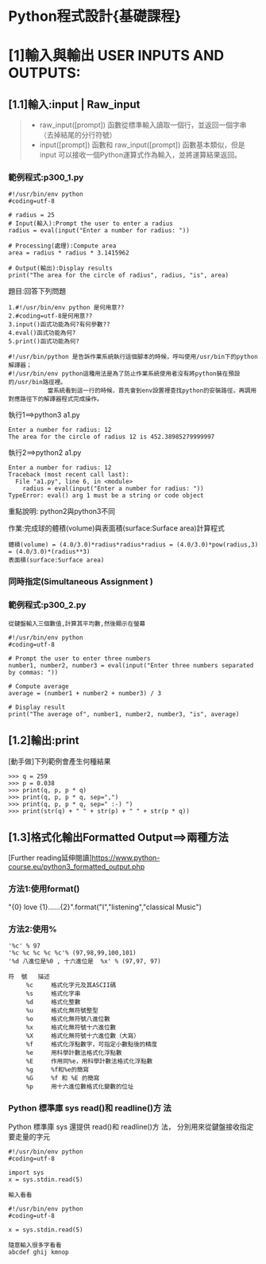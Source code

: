 # Python程式設計{基礎課程}

# [1]輸入與輸出 USER INPUTS AND OUTPUTS:

## [1.1]輸入:input | Raw_input

>* raw_input([prompt]) 函數從標準輸入讀取一個行，並返回一個字串（去掉結尾的分行符號）
>* input([prompt]) 函數和 raw_input([prompt]) 函數基本類似，但是 input 可以接收一個Python運算式作為輸入，並將運算結果返回。

### 範例程式:p300_1.py
```
#!/usr/bin/env python
#coding=utf-8

# radius = 25 
# Input(輸入):Prompt the user to enter a radius
radius = eval(input("Enter a number for radius: "))

# Processing(處理):Compute area
area = radius * radius * 3.1415962

# Output(輸出):Display results
print("The area for the circle of radius", radius, "is", area)
```

題目:回答下列問題
```
1.#!/usr/bin/env python 是何用意??
2.#coding=utf-8是何用意??
3.input()函式功能為何?有何參數??
4.eval()函式功能為何?
5.print()函式功能為何?
```
```
#!/usr/bin/python 是告訴作業系統執行這個腳本的時候，呼叫使用/usr/bin下的python解譯器；
#!/usr/bin/env python這種用法是為了防止作業系統使用者沒有將python裝在預設的/usr/bin路徑裡。
           當系統看到這一行的時候，首先會到env設置裡查找python的安裝路徑，再調用對應路徑下的解譯器程式完成操作。
```

執行1==>python3 a1.py
```
Enter a number for radius: 12
The area for the circle of radius 12 is 452.38985279999997
```
執行2==>python2 a1.py
```
Enter a number for radius: 12
Traceback (most recent call last):
  File "a1.py", line 6, in <module>
    radius = eval(input("Enter a number for radius: "))
TypeError: eval() arg 1 must be a string or code object
```
重點說明: python2與python3不同

作業:完成球的體積(volume)與表面積(surface:Surface area)計算程式
```
體積(volume) = (4.0/3.0)*radius*radius*radius = (4.0/3.0)*pow(radius,3) = (4.0/3.0)*(radius**3)
表面積(surface:Surface area)
```
### 同時指定(Simultaneous Assignment )

### 範例程式:p300_2.py
```
從鍵盤輸入三個數值,計算其平均數,然後顯示在螢幕
```
```
#!/usr/bin/env python
#coding=utf-8

# Prompt the user to enter three numbers
number1, number2, number3 = eval(input("Enter three numbers separated by commas: "))

# Compute average
average = (number1 + number2 + number3) / 3

# Display result
print("The average of", number1, number2, number3, "is", average)
```

## [1.2]輸出:print

[動手做]下列範例會產生何種結果
```
>>> q = 259
>>> p = 0.038
>>> print(q, p, p * q)
>>> print(q, p, p * q, sep=",")
>>> print(q, p, p * q, sep=" :-) ")
>>> print(str(q) + " " + str(p) + " " + str(p * q))
```

## [1.3]格式化輸出Formatted Output==>兩種方法

[Further reading延伸閱讀]https://www.python-course.eu/python3_formatted_output.php

### 方法1:使用format()

"{0} love {1}......{2}".format("I","listening","classical Music")

### 方法2:使用%
 ```
'%c' % 97
'%c %c %c %c %c'% (97,98,99,100,101)
'%d 八進位是%0 , 十六進位是  %x' % (97,97, 97)
 ```
 ```
 符  號	描述
      %c	 格式化字元及其ASCII碼
      %s	 格式化字串
      %d	 格式化整數
      %u	 格式化無符號整型
      %o	 格式化無符號八進位數
      %x	 格式化無符號十六進位數
      %X	 格式化無符號十六進位數（大寫）
      %f	 格式化浮點數字，可指定小數點後的精度
      %e	 用科學計數法格式化浮點數
      %E	 作用同%e，用科學計數法格式化浮點數
      %g	 %f和%e的簡寫
      %G	 %f 和 %E 的簡寫
      %p	 用十六進位數格式化變數的位址
```

### Python 標準庫 sys  read()和 readline()方 法

Python 標準庫 sys 還提供 read()和 readline()方 法， 分別用來從鍵盤接收指定要走量的字元

```
#!/usr/bin/env python
#coding=utf-8

import sys
x = sys.stdin.read(5) 

輸入看看
```


```
#!/usr/bin/env python
#coding=utf-8

x = sys.stdin.read(5)

隨意輸入很多字看看
abcdef ghij kmnop
```
